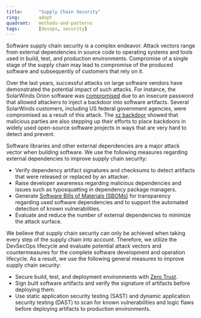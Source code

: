 ```yaml
---
title:      "Supply Chain Security"
ring:       adopt
quadrant:   methods-and-patterns
tags:       [devops, security]
---
```


Software supply chain security is a complex endeavor. Attack vectors range from external dependencies in source code to operating systems and tools used in build, test, and production environments. Compromise of a single stage of the supply chain may lead to compromise of the produced software and subsequently of customers that rely on it.

Over the last years, successful attacks on large software vendors have demonstrated the potential impact of such attacks. For instance, the SolarWinds Orion software was [compromised](https://en.wikipedia.org/wiki/SolarWinds#2019%E2%80%932020_supply_chain_attacks) due to an insecure password that allowed attackers to inject a backdoor into software artifacts. Several SolarWinds customers, including US federal government agencies, were compromised as a result of this attack. The [xz backdoor](https://tukaani.org/xz-backdoor/) showed that malicious parties are also stepping up their efforts to place backdoors in widely used open-source software projects in ways that are very hard to detect and prevent.

Software libraries and other external dependencies are a major attack vector when building software. We use the following measures regarding external dependencies to improve supply chain security:

- Verify dependency artifact signatures and checksums to detect artifacts that were released or replaced by an attacker.
- Raise developer awareness regarding malicious dependencies and issues such as typosquatting in dependency package managers.
- Generate [Software Bills of Materials (SBOMs)](../platforms-and-aoe-services/sbom.html) for transparency regarding used software dependencies and to support the automated detection of known vulnerabilities.
- Evaluate and reduce the number of external dependencies to minimize the attack surface.

We believe that supply chain security can only be achieved when taking every step of the supply chain into account. Therefore, we utilize the DevSecOps lifecycle and evaluate potential attack vectors and countermeasures for the complete software development and operation lifecycle. As a result, we use the following general measures to improve supply chain security:

- Secure build, test, and deployment environments with [Zero Trust](../methods-and-patterns/zero-trust/).
- Sign built software artifacts and verify the signature of artifacts before deploying them.
- Use static application security testing (SAST) and dynamic application security testing (DAST) to scan for known vulnerabilities and logic flaws before deploying artifacts to production environments.
